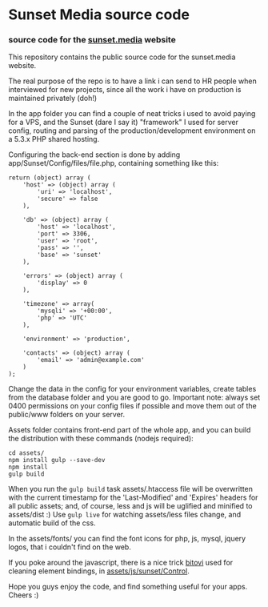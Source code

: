 # Sunset Media source code

### source code for the [sunset.media](https://sunset.media/) website

This repository contains the public source code for the sunset.media website.

The real purpose of the repo is to have a link i can send to HR people when interviewed for new projects, since all the work i have on production is maintained privately (doh!)

In the app folder you can find a couple of neat tricks i used to avoid paying for a VPS, and the Sunset (dare I say it) "framework" I used for server config, routing and parsing of the production/development environment on a 5.3.x PHP shared hosting.

Configuring the back-end section is done by adding app/Sunset/Config/files/file.php, containing something like this:

```
return (object) array (
	'host' => (object) array (
		'uri' => 'localhost',
		'secure' => false
	),

	'db' => (object) array (
		'host' => 'localhost',
		'port' => 3306,
		'user' => 'root',
		'pass' => '',
		'base' => 'sunset'
	),

	'errors' => (object) array (
		'display' => 0
	),

	'timezone' => array(
		'mysqli' => '+00:00',
		'php' => 'UTC'
	),

	'environment' => 'production',

	'contacts' => (object) array (
		'email' => 'admin@example.com'
	)
);
```
Change the data in the config for your environment variables, create tables from the database folder and you are good to go.
Important note: always set 0400 permissions on your config files if possible and move them out of the public/www folders on your server.


Assets folder contains front-end part of the whole app, and you can build the distribution with these commands (nodejs required):

```
cd assets/
npm install gulp --save-dev
npm install
gulp build
```

When you run the `gulp build` task assets/.htaccess file will be overwritten with the current timestamp for the 'Last-Modified' and 'Expires' headers for all public assets; and, of course, less and js will be uglified and minified to assets/dist :)
Use `gulp live` for watching assets/less files change, and automatic build of the css.

In the assets/fonts/ you can find the font icons for php, js, mysql, jquery logos, that i couldn't find on the web.

If you poke around the javascript, there is a nice trick [bitovi](https://github.com/bitovi/canjs) used for cleaning element bindings, in [assets/js/sunset/Control](https://github.com/zuluf/sunset.media/assets/js/sunset/Control/).

Hope you guys enjoy the code, and find something useful for your apps.
Cheers :)

